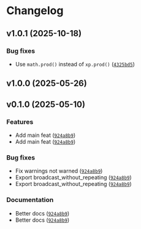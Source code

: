 # Changelog

## v1.0.1 (2025-10-18)

### Bug fixes

- Use `math.prod()` instead of `xp.prod()` ([`4325bd5`](https://github.com/34j/batch-tensorsolve/commit/4325bd5344405787dffdb6870216390bb860f21c))

## v1.0.0 (2025-05-26)

## v0.1.0 (2025-05-10)

### Features

- Add main feat ([`924a8b9`](https://github.com/34j/batch-tensorsolve/commit/924a8b99a99e50e01018a4848bf05e95acbcf1f6))
- Add main feat ([`924a8b9`](https://github.com/34j/batch-tensorsolve/commit/924a8b99a99e50e01018a4848bf05e95acbcf1f6))

### Bug fixes

- Fix warnings not warned ([`924a8b9`](https://github.com/34j/batch-tensorsolve/commit/924a8b99a99e50e01018a4848bf05e95acbcf1f6))
- Export broadcast_without_repeating ([`924a8b9`](https://github.com/34j/batch-tensorsolve/commit/924a8b99a99e50e01018a4848bf05e95acbcf1f6))
- Export broadcast_without_repeating ([`924a8b9`](https://github.com/34j/batch-tensorsolve/commit/924a8b99a99e50e01018a4848bf05e95acbcf1f6))

### Documentation

- Better docs ([`924a8b9`](https://github.com/34j/batch-tensorsolve/commit/924a8b99a99e50e01018a4848bf05e95acbcf1f6))
- Better docs ([`924a8b9`](https://github.com/34j/batch-tensorsolve/commit/924a8b99a99e50e01018a4848bf05e95acbcf1f6))
